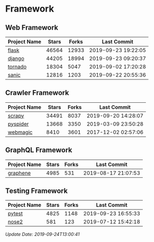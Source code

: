 # Framework

## Web Framework

| Project Name | Stars | Forks | Last Commit |
| ------------ | ----- | ----- | ----------- |
| [flask](https://github.com/pallets/flask) | 46564 | 12933 | 2019-09-23 19:22:05 |
| [django](https://github.com/django/django) | 44205 | 18994 | 2019-09-23 09:20:37 |
| [tornado](https://github.com/tornadoweb/tornado) | 18304 | 5047 | 2019-09-02 17:20:28 |
| [sanic](https://github.com/huge-success/sanic) | 12816 | 1203 | 2019-09-22 20:55:36 |

## Crawler Framework

| Project Name | Stars | Forks | Last Commit |
| ------------ | ----- | ----- | ----------- |
| [scrapy](https://github.com/scrapy/scrapy) | 34491 | 8037 | 2019-09-20 14:28:07 |
| [pyspider](https://github.com/binux/pyspider) | 13668 | 3350 | 2019-03-09 23:50:28 |
| [webmagic](https://github.com/code4craft/webmagic) | 8410 | 3601 | 2017-12-02 02:57:06 |

## GraphQL Framework

| Project Name | Stars | Forks | Last Commit |
| ------------ | ----- | ----- | ----------- |
| [graphene](https://github.com/graphql-python/graphene) | 4985 | 531 | 2019-08-17 21:07:53 |

## Testing Framework

| Project Name | Stars | Forks | Last Commit |
| ------------ | ----- | ----- | ----------- |
| [pytest](https://github.com/pytest-dev/pytest) | 4825 | 1148 | 2019-09-23 16:55:33 |
| [nose2](https://github.com/nose-devs/nose2) | 581 | 123 | 2019-07-12 15:42:18 |

*Update Date: 2019-09-24T13:00:41*